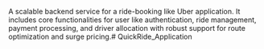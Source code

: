 A scalable backend service for a ride-booking like Uber application. It includes core functionalities for user like authentication, ride management, payment processing, and driver allocation with robust support for route optimization and surge pricing.# QuickRide_Application
